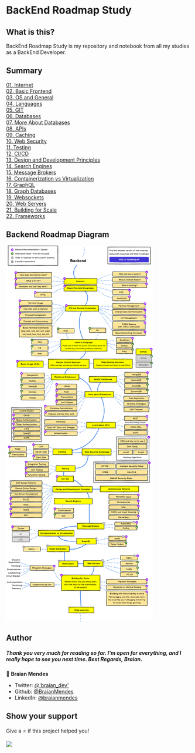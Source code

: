 # BackEnd Roadmap Study

## What is this?

BackEnd Roadmap Study is my repository and notebook from all my studies as a BackEnd Developer.

## Summary

[01. Internet](01_Internet/README.md)
<br>
[02. Basic Frontend](02_Basic_Frontend/README.md)
<br>
[03. OS and General](03_OS_and_General/README.md)
<br>
[04. Languages](04_Languages/README.md)
<br>
[05. GIT](05_GIT/README.md)
<br>
[06. Databases](06_Databases/README.md)
<br>
[07. More About Databases](07_More_About_Databases/README.md)
<br>
[08. APIs](08_APIs/README.md)
<br>
[09. Caching](09_Caching/README.md)
<br>
[10. Web Security](10_Web_Security/README.md)
<br>
[11. Testing](11_Testing/README.md)
<br>
[12. CI/CD](12_CI_CD/README.md)
<br>
[13. Design and Development Principles](13_Design_and_Development_Principles/README.md)
<br>
[14. Search Engines](14_Search_Engines/README.md)
<br>
[15. Message Brokers](15_Message_Brokers/README.md)
<br>
[16. Containerization vs Virtualization](16_Containerization_vs_Virtualization/README.md)
<br>
[17. GraphQL](17_GraphQL/README.md)
<br>
[18. Graph Databases](18_Graph_Databases/README.md)
<br>
[19. Websockets](19_Websockets/README.md)
<br>
[20. Web Servers](20_Web_Servers/README.md)
<br>
[21. Building for Scale](21_Building_for_Scale/README.md)
<br>
[22. Frameworks](22_Frameworks/README.md)
<br>

## Backend Roadmap Diagram

![](.gitbook/assets/backend.png)

## Author

<h5>Thank you very much for reading so far. I'm open for everything, and I really hope to see you next time. Best Regards, Braian.</h5>

👤 **Braian Mendes**

* Twitter: [@'braian_dev'](https://twitter.com/braian_dev)
* Github: [@BraianMendes](https://github.com/BraianMendes)
* LinkedIn: [@braianmendes](https://linkedin.com/in/braianmendes)

## Show your support

Give a ⭐️ if this project helped you!

<a href="https://www.patreon.com/braian_dev">
  <img src="https://c5.patreon.com/external/logo/become_a_patron_button@2x.png" width="160">
</a>